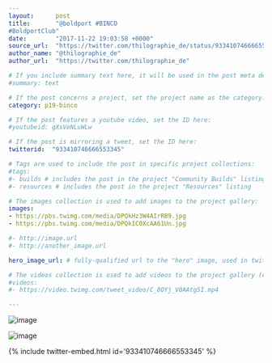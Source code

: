 ```yaml
---
layout:      post
title:       "@boldport #BINCO
#BoldportClub"
date:        "2017-11-22 19:03:58 +0000"
source_url:  "https://twitter.com/thilographie_de/status/933410746666553345"
author_name: "@thilographie_de"
author_url:  "https://twitter.com/thilographie_de"

# If you include summary text here, it will be used in the post meta description instead of an excerpt from the post body
#summary: text

# If the post concerns a project, set the project name as the category:
category: p19-binco

# If the post features a youtube video, set the ID here:
#youtubeid: gXsVeNLuWLw

# If the post is mirroring a tweet, set the ID here:
twitterid:  "933410746666553345"

# Tags are used to include the post in specific project collections:
#tags:
#- builds # includes the post in the project "Community Builds" listing
#- resources # includes the post in the project "Resources" listing

# The images collection is used to add images to the project gallery:
images:
- https://pbs.twimg.com/media/DPQkHz3W4AIrRB9.jpg
- https://pbs.twimg.com/media/DPQkIC0XcAA61Un.jpg

#- http://image.url
#- http://another_image.url

hero_image_url: # fully-qualified url to the "hero" image, used in twitter cards for example

# The videos collection is used to add videos to the project gallery (currently only mp4):
#videos:
#- https://video.twimg.com/tweet_video/C_8OYj_V0AAtg5I.mp4

---
```


![image](https://pbs.twimg.com/media/DPQkHz3W4AIrRB9.jpg)

![image](https://pbs.twimg.com/media/DPQkIC0XcAA61Un.jpg)

{% include twitter-embed.html id='933410746666553345' %}


